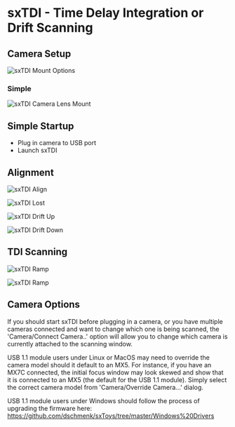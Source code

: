 # sxTDI - Time Delay Integration or Drift Scanning

## Camera Setup


![sxTDI Mount Options](https://github.com/dschmenk/sxToys/blob/master/images/sxtdi-mounts.jpg)


### Simple


![sxTDI Camera Lens Mount](https://github.com/dschmenk/sxToys/blob/master/images/sxtdi-lensmount.jpg)



## Simple Startup

- Plug in camera to USB port
- Launch sxTDI

## Alignment


![sxTDI Align](https://github.com/dschmenk/sxToys/blob/master/images/sxtdi-align.png)


![sxTDI Lost](https://github.com/dschmenk/sxToys/blob/master/images/sxtdi-lost.png)


![sxTDI Drift Up](https://github.com/dschmenk/sxToys/blob/master/images/sxtdi-clockwise.jpg)


![sxTDI Drift Down](https://github.com/dschmenk/sxToys/blob/master/images/sxtdi-counterclock.jpg)


## TDI Scanning


![sxTDI Ramp](https://github.com/dschmenk/sxToys/blob/master/images/sxtdi-scanramp.png)


![sxTDI Ramp](https://github.com/dschmenk/sxToys/blob/master/images/sxtdi-scanning.png)


## Camera Options

If you should start sxTDI before plugging in a camera, or you have multiple cameras connected and want to change which one is being scanned, the 'Camera/Connect Camera..' option will allow you to change which camera is currently attached to the scanning window.

USB 1.1 module users under Linux or MacOS may need to override the camera model should it default to an MX5. For instance, if you have an MX7C connected, the initial focus window may look skewed and show that it is connected to an MX5 (the default for the USB 1.1 module). Simply select the correct camera model from 'Camera/Override Camera...' dialog.

USB 1.1 module users under Windows should follow the process of upgrading the firmware here: https://github.com/dschmenk/sxToys/tree/master/Windows%20Drivers
